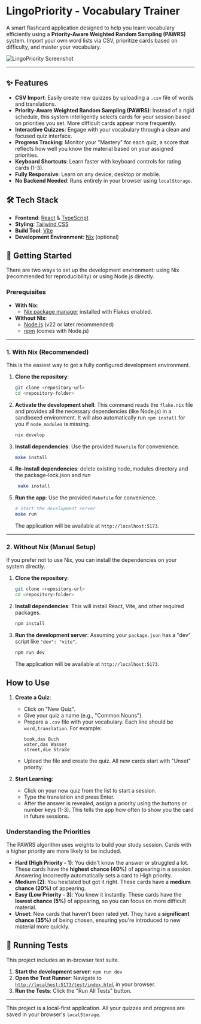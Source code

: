 # LingoPriority - Vocabulary Trainer

A smart flashcard application designed to help you learn vocabulary efficiently using a **Priority-Aware Weighted Random Sampling (PAWRS)** system. Import your own word lists via CSV, prioritize cards based on difficulty, and master your vocabulary.

![LingoPriority Screenshot](https://placehold.co/800x450/0f172a/ffffff?text=LingoPriority+App+UI)

---

## ✨ Features

- **CSV Import**: Easily create new quizzes by uploading a `.csv` file of words and translations.
- **Priority-Aware Weighted Random Sampling (PAWRS)**: Instead of a rigid schedule, this system intelligently selects cards for your session based on priorities you set. More difficult cards appear more frequently.
- **Interactive Quizzes**: Engage with your vocabulary through a clean and focused quiz interface.
- **Progress Tracking**: Monitor your "Mastery" for each quiz, a score that reflects how well you know the material based on your assigned priorities.
- **Keyboard Shortcuts**: Learn faster with keyboard controls for rating cards (1-3).
- **Fully Responsive**: Learn on any device, desktop or mobile.
- **No Backend Needed**: Runs entirely in your browser using `localStorage`.

## 🛠️ Tech Stack

- **Frontend**: [React](https://reactjs.org/) & [TypeScript](https://www.typescriptlang.org/)
- **Styling**: [Tailwind CSS](https://tailwindcss.com/)
- **Build Tool**: [Vite](https://vitejs.dev/)
- **Development Environment**: [Nix](https://nixos.org/) (optional)

## 🚀 Getting Started

There are two ways to set up the development environment: using Nix (recommended for reproducibility) or using Node.js directly.

### Prerequisites

- **With Nix**:
  - [Nix package manager](https://nixos.org/download.html) installed with Flakes enabled.
- **Without Nix**:
  - [Node.js](https://nodejs.org/) (v22 or later recommended)
  - [npm](https://www.npmjs.com/) (comes with Node.js)

---

### 1. With Nix (Recommended)

This is the easiest way to get a fully configured development environment.

1.  **Clone the repository**:
    ```bash
    git clone <repository-url>
    cd <repository-folder>
    ```

2.  **Activate the development shell**:
    This command reads the `flake.nix` file and provides all the necessary dependencies (like Node.js) in a sandboxed environment. It will also automatically run `npm install` for you if `node_modules` is missing.
    ```bash
    nix develop
    ```

4.  **Install dependencies**:
    Use the provided `Makefile` for convenience.
    ```bash
    make install
    ```

5. **Re-Install dependencies**:
   delete existing node_modules directory and the package-lock.json and run 
   ```bash
    make install
    ```
    
6.  **Run the app**:
    Use the provided `Makefile` for convenience.
    ```bash
    # Start the development server
    make run
    ```
    The application will be available at `http://localhost:5173`.

---

### 2. Without Nix (Manual Setup)

If you prefer not to use Nix, you can install the dependencies on your system directly.

1.  **Clone the repository**:
    ```bash
    git clone <repository-url>
    cd <repository-folder>
    ```

2.  **Install dependencies**:
    This will install React, Vite, and other required packages.
    ```bash
    npm install
    ```

3.  **Run the development server**:
    Assuming your `package.json` has a "dev" script like `"dev": "vite"`.
    ```bash
    npm run dev
    ```
    The application will be available at `http://localhost:5173`.

## How to Use

1.  **Create a Quiz**:
    - Click on "New Quiz".
    - Give your quiz a name (e.g., "Common Nouns").
    - Prepare a `.csv` file with your vocabulary. Each line should be `word,translation`. For example:
      ```csv
      book,das Buch
      water,das Wasser
      street,die Straße
      ```
    - Upload the file and create the quiz. All new cards start with "Unset" priority.

2.  **Start Learning**:
    - Click on your new quiz from the list to start a session.
    - Type the translation and press Enter.
    - After the answer is revealed, assign a priority using the buttons or number keys (1-3). This tells the app how often to show you the card in future sessions.

### Understanding the Priorities

The PAWRS algorithm uses weights to build your study session. Cards with a higher priority are more likely to be included.

*   **Hard (High Priority - 1)**: You didn't know the answer or struggled a lot. These cards have the **highest chance (40%)** of appearing in a session. Answering incorrectly automatically sets a card to High priority.
*   **Medium (2)**: You hesitated but got it right. These cards have a **medium chance (20%)** of appearing.
*   **Easy (Low Priority - 3)**: You knew it instantly. These cards have the **lowest chance (5%)** of appearing, so you can focus on more difficult material.
*   **Unset**: New cards that haven't been rated yet. They have a **significant chance (35%)** of being chosen, ensuring you're introduced to new material more quickly.

## 🧪 Running Tests

This project includes an in-browser test suite.

1.  **Start the development server**: `npm run dev`
2.  **Open the Test Runner**: Navigate to [`http://localhost:5173/test/index.html`](http://localhost:5173/test/index.html) in your browser.
3.  **Run the Tests**: Click the "Run All Tests" button.

---

This project is a local-first application. All your quizzes and progress are saved in your browser's `localStorage`.